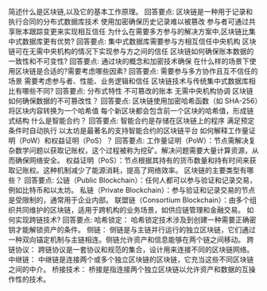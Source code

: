 简述什么是区块链,以及它的基本工作原理。
回答要点:
    区块链是一种用于记录和执行合同的分布式数据库技术
    使用加密确保历史记录难以被篡改
    参与者可通过共享账本跟踪变更来实现相互信任
为什么在需要多方参与的解决方案中,区块链比集中式数据库更有优势?
回答要点:
    集中式数据库需要参与方相互信任中央机构
    区块链可在无需中央机构的情况下实现参与方之间的信任
区块链如何确保账本数据的一致性和不可变性?
回答要点:
    通过块的概念和加密技术确保
在什么样的场景下使用区块链是合适的?需要考虑哪些因素?
回答要点:
    需要参与多方协作且互不信任的场景
    需要考虑参与者、性能、业务逻辑和信任
    区块链技术与传统集中式数据库相比有哪些不同?
回答要点:
    分布式特性
    不可篡改的账本
    无需中央机构协调
    区块链如何确保数据的不可篡改性？
回答要点:
    区块链使用加密哈希函数（如 SHA-256）将区块内容转换为一个哈希值
    每个新区块都会包含前一个区块的哈希值，形成链式结构
什么是智能合约？
回答要点:
    智能合约是存储在区块链上的程序
    满足预定条件时自动执行
    以太坊是最著名的支持智能合约的区块链平台
如何解释工作量证明（PoW）和权益证明（PoS）？
回答要点:
    工作量证明（PoW）：节点需解决复杂数学问题以获取记账权，这个过程被称为挖矿。解决问题需要大量计算资源，从而确保网络安全。
    权益证明（PoS）：节点根据其持有的货币数量和持有时间来获取记账权。这种机制减少了能源消耗，提高了网络效率。
区块链的主要类型有哪些？
回答要点:
    公链（Public Blockchain）：任何人都可以参与验证和记录交易，例如比特币和以太坊。
    私链（Private Blockchain）：参与验证和记录交易的节点是受限制的，通常用于企业内部。
    联盟链（Consortium Blockchain）：由多个组织共同维护的区块链，适用于跨机构的业务场景，如供应链管理和金融交易。
如何实现跨链技术?
回答要点:
    哈希锁定： 哈希锁定技术涉及到创建一种需要正确密钥才能解锁资产的条件。
    侧链： 侧链是与主链并行运行的独立区块链，它们通过一种双向锚定机制与主链相连。侧链允许资产和信息能够在两个链之间移动。
    跨链协议： 跨链协议是一套协议和规范的集合，设计用来连接不同的区块链网络。
    中继链： 中继链是连接两个或多个独立区块链的区块链，它充当这些不同区块链之间的中介。
    桥接技术： 桥接是指连接两个独立区块链以允许资产和数据的互操作性的技术。